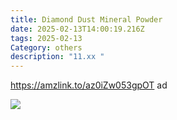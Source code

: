 ```yaml
---
title: Diamond Dust Mineral Powder
date: 2025-02-13T14:00:19.216Z
tags: 2025-02-13
Category: others
description: "11.xx "
---
```

<!--StartFragment-->

https://amzlink.to/az0iZw053gpOT ad

<!--EndFragment-->

![](https://m.media-amazon.com/images/I/71bXmsPj+HL._SL1500_.jpg)

<!--EndFragment-->